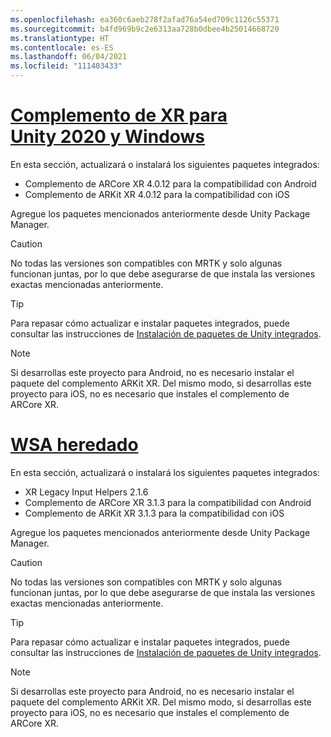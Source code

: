 ```yaml
---
ms.openlocfilehash: ea360c6aeb278f2afad76a54ed709c1126c55371
ms.sourcegitcommit: b4fd969b9c2e6313aa728b0dbee4b25014668720
ms.translationtype: HT
ms.contentlocale: es-ES
ms.lasthandoff: 06/04/2021
ms.locfileid: "111403433"
---
```

# <a name="unity-2020--windows-xr-plugin"></a>[Complemento de XR para Unity 2020 y Windows](#tab/winxr)

En esta sección, actualizará o instalará los siguientes paquetes integrados:

* Complemento de ARCore XR 4.0.12 para la compatibilidad con Android
* Complemento de ARKit XR 4.0.12 para la compatibilidad con iOS

Agregue los paquetes mencionados anteriormente desde Unity Package Manager.

> [!CAUTION]
> No todas las versiones son compatibles con MRTK y solo algunas funcionan juntas, por lo que debe asegurarse de que instala las versiones exactas mencionadas anteriormente.

>[!TIP]
> Para repasar cómo actualizar e instalar paquetes integrados, puede consultar las instrucciones de [Instalación de paquetes de Unity integrados](../mr-learning-asa-02.md#installing-inbuilt-unity-packages-and-importing-the-tutorial-assets).

> [!NOTE]
> Si desarrollas este proyecto para Android, no es necesario instalar el paquete del complemento ARKit XR. Del mismo modo, si desarrollas este proyecto para iOS, no es necesario que instales el complemento de ARCore XR.

# <a name="legacy-wsa"></a>[WSA heredado](#tab/wsa)

En esta sección, actualizará o instalará los siguientes paquetes integrados:

* XR Legacy Input Helpers 2.1.6
* Complemento de ARCore XR 3.1.3 para la compatibilidad con Android
* Complemento de ARKit XR 3.1.3 para la compatibilidad con iOS

Agregue los paquetes mencionados anteriormente desde Unity Package Manager.

> [!CAUTION]
> No todas las versiones son compatibles con MRTK y solo algunas funcionan juntas, por lo que debe asegurarse de que instala las versiones exactas mencionadas anteriormente.

>[!TIP]
> Para repasar cómo actualizar e instalar paquetes integrados, puede consultar las instrucciones de [Instalación de paquetes de Unity integrados](../mr-learning-asa-02.md#installing-inbuilt-unity-packages-and-importing-the-tutorial-assets).

> [!NOTE]
> Si desarrollas este proyecto para Android, no es necesario instalar el paquete del complemento ARKit XR. Del mismo modo, si desarrollas este proyecto para iOS, no es necesario que instales el complemento de ARCore XR.
